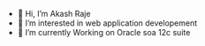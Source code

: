 - 👋 Hi, I’m Akash Raje
- 👀 I’m interested in web application developement
- 🌱 I’m currently Working on Oracle soa 12c suite



<!---
akashraje62/akashraje62 is a ✨ special ✨ repository because its `README.md` (this file) appears on your GitHub profile.
You can click the Preview link to take a look at your changes.
--->
